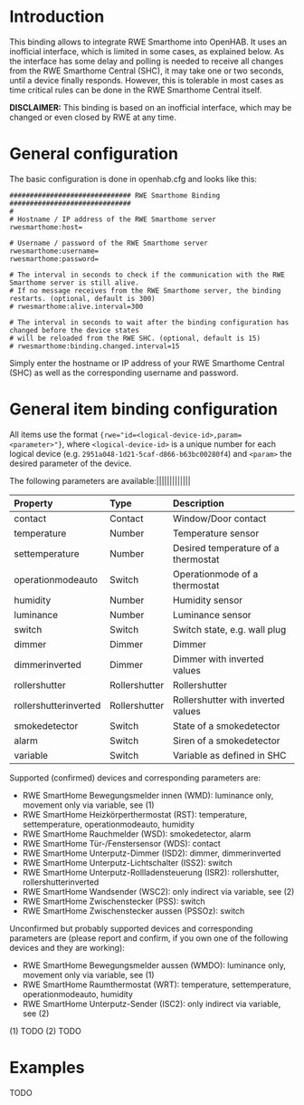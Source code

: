 # Introduction
This binding allows to integrate RWE Smarthome into OpenHAB. It uses an inofficial interface, which is limited in some cases, as explained below. As the interface has some delay and polling is needed to receive all changes from the RWE Smarthome Central (SHC), it may take one or two seconds, until a device finally responds. However, this is tolerable in most cases as time critical rules can be done in the RWE Smarthome Central itself.

**DISCLAIMER:** This binding is based on an inofficial interface, which may be changed or even closed by RWE at any time.

# General configuration
The basic configuration is done in openhab.cfg and looks like this:

```
############################## RWE Smarthome Binding ##############################
#
# Hostname / IP address of the RWE Smarthome server
rwesmarthome:host=
 
# Username / password of the RWE Smarthome server
rwesmarthome:username=
rwesmarthome:password=
 
# The interval in seconds to check if the communication with the RWE Smarthome server is still alive.
# If no message receives from the RWE Smarthome server, the binding restarts. (optional, default is 300)
# rwesmarthome:alive.interval=300

# The interval in seconds to wait after the binding configuration has changed before the device states
# will be reloaded from the RWE SHC. (optional, default is 15)
# rwesmarthome:binding.changed.interval=15
```

Simply enter the hostname or IP address of your RWE Smarthome Central (SHC) as well as the corresponding username and password.

# General item binding configuration
All items use the format `{rwe="id=<logical-device-id>,param=<parameter>"}`, where `<logical-device-id>` is a unique number for each logical device (e.g. `2951a048-1d21-5caf-d866-b63bc00280f4`) and `<param>` the desired parameter of the device.

The following parameters are available:|||||||||||||

| Property | Type | Description | 
| :------------- |:-------------| :-----|
|  contact | Contact | Window/Door contact  |
|  temperature | Number | Temperature sensor |
|  settemperature | Number | Desired temperature of a thermostat |
|  operationmodeauto | Switch | Operationmode of a thermostat |
|  humidity | Number | Humidity sensor |
|  luminance | Number | Luminance sensor |
|  switch | Switch | Switch state, e.g. wall plug |
|  dimmer | Dimmer | Dimmer |
|  dimmerinverted | Dimmer | Dimmer with inverted values |
|  rollershutter | Rollershutter | Rollershutter |
|  rollershutterinverted | Rollershutter | Rollershutter with inverted values |
|  smokedetector | Switch | State of a smokedetector |
|  alarm | Switch | Siren of a smokedetector |
|  variable | Switch | Variable as defined in SHC |

Supported (confirmed) devices and corresponding parameters are:
* RWE SmartHome Bewegungsmelder innen (WMD): luminance only, movement only via variable, see (1)
* RWE SmartHome Heizkörperthermostat (RST): temperature, settemperature, operationmodeauto, humidity
* RWE SmartHome Rauchmelder (WSD): smokedetector, alarm
* RWE SmartHome Tür-/Fenstersensor (WDS): contact
* RWE SmartHome Unterputz-Dimmer (ISD2): dimmer, dimmerinverted
* RWE SmartHome Unterputz-Lichtschalter (ISS2): switch
* RWE SmartHome Unterputz-Rollladensteuerung (ISR2): rollershutter, rollershutterinverted
* RWE SmartHome Wandsender (WSC2): only indirect via variable, see (2)
* RWE SmartHome Zwischenstecker (PSS): switch
* RWE SmartHome Zwischenstecker aussen (PSSOz): switch

Unconfirmed but probably supported devices and corresponding parameters are (please report and confirm, if you own one of the following devices and they are working):
* RWE SmartHome Bewegungsmelder aussen (WMDO): luminance only, movement only via variable, see (1)
* RWE SmartHome Raumthermostat (WRT): temperature, settemperature, operationmodeauto, humidity
* RWE SmartHome Unterputz-Sender (ISC2): only indirect via variable, see (2)

(1) TODO
(2) TODO

# Examples
TODO